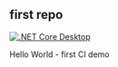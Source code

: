 first repo
----------

[![.NET Core Desktop](https://github.com/rdice1/RobVitHelp/actions/workflows/dotnet-desktop.yml/badge.svg)](https://github.com/rdice1/RobVitHelp/actions/workflows/dotnet-desktop.yml)

Hello World - first CI demo
